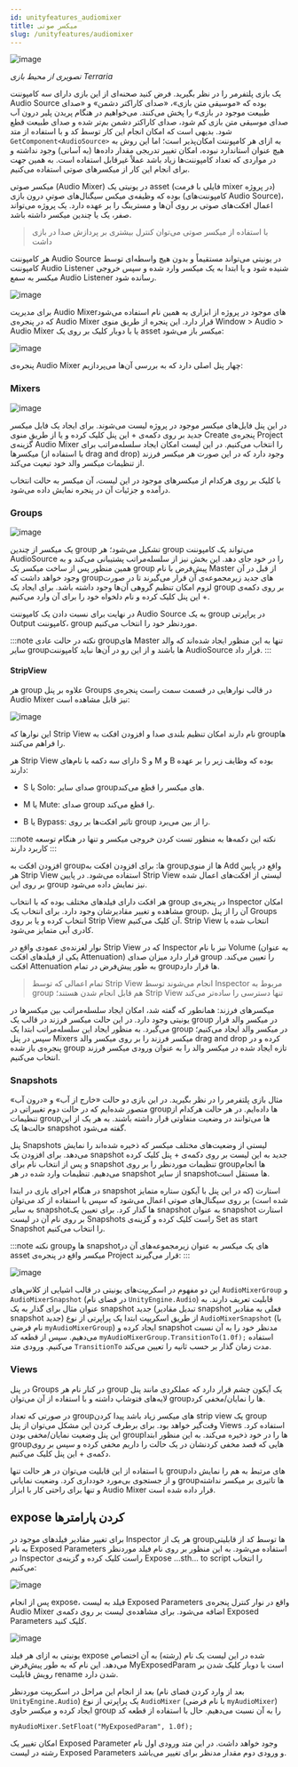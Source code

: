 ```yaml
---
id: unityfeatures_audiomixer
title: میکسر صوتی
slug: /unityfeatures/audiomixer
---
```


![image](/img/terraria_game.png)

*تصویری از محیط بازی Terraria*

یک بازی پلتفرمر را در نظر بگیرید. فرض کنید صحنه‌ای از این بازی دارای سه کامپوننت Audio Source بوده که «موسیقی متن بازی»، «صدای کاراکتر دشمن» و «صدای طبیعت موجود در بازی» را پخش می‌کنند. می‌خواهیم در هنگام پریدن پلیر درون آب صدای موسیقی متن بازی کم شود، صدای کاراکتر دشمن بم‌تر شده و صدای طبیعت قطع شود. بدیهی است که امکان انجام این کار توسط کد و با استفاده از متد `GetComponent<AudioSource>` به ازای هر کامپوننت امکان‌پذیر است؛ اما این روش به هیچ عنوان استاندارد نبوده، امکان تغییر تدریجی مقدار داده‌ها (به آسانی) وجود نداشته و در مواردی که تعداد کامپوننت‌ها زیاد باشد عملاً غیرقابل استفاده است. به همین جهت برای انجام این کار از میکسرهای صوتی استفاده می‌کنیم.

میکسر صوتی (Audio Mixer) در یونیتی یک asset (فایلی با فرمت mixer در پروژه) بوده که وظیفه‌ی میکس سیگنال‌های صوتیِ درون بازی (کامپوننت‌های Audio Source)، اعمال افکت‌های صوتی بر روی آن‌ها و مسترینگ را بر عهده دارد. یک پروژه می‌تواند صفر، یک یا چندین میکسر داشته باشد.

> با استفاده از میکسر صوتی می‌توان کنترل بیشتری بر پردازش صدا در بازی داشت

هر کامپوننت Audio Source در یونیتی می‌تواند مستقیماً و بدون هیچ واسطه‌ای توسط کامپوننت Audio Listener شنیده شود و یا ابتدا به یک میکسر وارد شده و سپس خروجی میکسر به سمع Audio Listener رسانده شود.

![image](/img/unity_audio_mixer_signal_mechanism.png)

برای مدیریت Audio Mixerهای موجود در پروژه از ابزاری به همین نام استفاده می‌شود که در پنجره‌ی Audio Mixer قرار دارد. این پنجره از طریق منوی Window > Audio > Audio Mixer یا با دوبار کلیک بر روی یک asset میکسر باز می‌شود:

![image](/img/unity_audio_mixer_window.png)

پنجره‌ی Audio Mixer چهار پنل اصلی دارد که به بررسی آن‌ها می‌پردازیم:

### Mixers

![image](/img/unity_audio_mixer_window_mixers.png)

در این پنل فایل‌های میکسر موجود در پروژه لیست می‌شوند. برای ایجاد یک فایل میکسر جدید بر روی دکمه‌ی + این پنل کلیک کرده و یا از طریق منوی Create پنجره‌ی Project گزینه‌ی Audio Mixer را انتخاب می‌کنیم. در این لیست امکان ایجاد سلسله‌مراتب برای میکسرها (با استفاده از drag and drop) وجود دارد که در این صورت هر میکسر فرزند از تنظیمات میکسر والد خود تبعیت می‌کند.

با کلیک بر روی هرکدام از میکسرهای موجود در این لیست، آن میکسر به حالت انتخاب درآمده و جزئیات آن در پنجره نمایش داده می‌شود.

### Groups

![image](/img/unity_audio_mixer_window_groups.png)

یک میکسر از چندین group تشکیل می‌شود؛ هر group می‌تواند یک کامپوننت AudioSource را در خود جای دهد. این بخش نیز از سلسله‌مراتب پشتیبانی می‌کند و به همین منظور پس از ساخت میکسر یک group پیش‌فرض با نام Master از قبل در آن وجود خواهد داشت که groupهای جدید زیرمجموعه‌ی آن قرار می‌گیرند تا در صورت لزوم امکان تنظیم گروهی آن‌ها وجود داشته باشد. برای ایجاد یک group بر روی دکمه‌ی + این پنل کلیک کرده و نام دلخواه خود را برای آن وارد می‌کنیم.

در نهایت برای نسبت دادن یک کامپوننت Audio Source به یک group در پراپرتی Output کامپوننت، group موردنظر خود را انتخاب می‌کنیم.

:::note نکته
در حالت عادی groupهای Master تنها به این منظور ایجاد شده‌اند که والد سایر groupها باشند و از این رو در آن‌ها نباید کامپوننت AudioSource قرار داد.
:::

#### StripView

هر group علاوه بر پنل Groups در قالب نوارهایی در قسمت سمت راست پنجره‌ی Audio Mixer نیز قابل مشاهده است:

![image](/img/unity_audio_mixer_strip_view.png)

این نوارها که Strip View نام دارند امکان تنظیم بلندی صدا و افزودن افکت به groupها را فراهم می‌کنند.

هر Strip View دارای سه دکمه با نام‌های S و M و B بوده که وظایف زیر را بر عهده دارند:

* S یا Solo: صدای سایر groupهای میکسر را قطع می‌کند.

* M یا Mute: صدای group را قطع می‌کند.

* B یا Bypass: تاثیر افکت‌ها بر روی group را از بین می‌برد.

:::note نکته
این دکمه‌ها به منظور تست کردن خروجی میکسر و تنها در هنگام توسعه کاربرد دارند
:::

افزودن افکت به groupها: برای افزودن افکت به groupها از منوی Add واقع در پایین هر Strip View استفاده می‌شود. در پایین Strip View لیستی از افکت‌های اعمال شده بر روی این group نیز نمایش داده می‌شود.

هر افکت دارای فیلدهای مختلف بوده که با انتخاب group در پنجره‌ی Inspector امکان مشاهده و تغییر مقادیرشان وجود دارد. برای انتخاب یک group، آن را از پنل Groups انتخاب کرده و یا بر روی Strip View آن کلیک می‌کنیم. Strip View انتخاب شده با کادری آبی متمایز می‌شود.

نوار لغزنده‌ی عمودی واقع در Strip View که در Inspector نیز با نام Volume (به عنوان یکی از فیلدهای افکت Attenuation) قرار دارد میزان صدای group را تعیین می‌کند. افکت Attenuation به طور پیش‌فرض در تمام groupها قرار دارد.

> تمام اعمالی که توسط Strip View انجام می‌شوند توسط Inspector مربوط به group هم قابل انجام شدن هستند؛ Strip View تنها دسترسی را ساده‌تر می‌کند

میکسرهای فرزند: همانطور که گفته شد، امکان ایجاد سلسله‌مراتب بین میکسرها در یونیتی وجود دارد. در این حالت میکسر فرزند در قالب یک group در میکسر والد قرار می‌گیرد. به منظور ایجاد این سلسله‌مراتب ابتدا یک group در میکسر والد ایجاد می‌کنیم؛ سپس در پنل Mixers میکسر فرزند را بر روی میکسر والد drag and drop کرده و در پنجره‌ی باز شده group تازه ایجاد شده در میکسر والد را به عنوان ورودی میکسر فرزند انتخاب می‌کنیم.

### Snapshots

مثال بازی پلتفرمر را در نظر بگیرید. در این بازی دو حالت «خارج از آب» و «درون آب» متصور شده‌ایم که در حالت دوم تغییراتی در groupها داده‌ایم. در هر حالت هرکدام از تنظیمات groupها می‌توانند در وضعیت متفاوتی قرار داشته باشند. به هر یک از این حالت‌ها یک snapshot گفته می‌شود.

پنل Snapshots لیستی از وضعیت‌های مختلف میکسر که ذخیره شده‌اند را نمایش می‌دهد. برای افزودن یک snapshot جدید به این لیست بر روی دکمه‌ی + پنل کلیک کرده و پس از انتخاب نام برای snapshot تنظیمات موردنظر را بر روی groupها انجام می‌دهیم. تنظیمات وارد شده در هر snapshot از سایر snapshotها مستقل است.

در هنگام اجرای بازی در ابتدا snapshot استارت (که در این پنل با آیکون ستاره متمایز شده است) بر روی سیگنال‌های صوتی اعمال می‌شود که سپس با استفاده از کد می‌توان به سایر snapshotها گذار کرد. برای تعیین یک snapshot به عنوان snapshot استارت بر روی نام آن در لیست Snapshots راست کلیک کرده و گزینه‌ی Set as start Snapshot را انتخاب می‌کنیم.

:::note نکته
groupها و snapshotهای یک میکسر به عنوان زیرمجموعه‌های آن در asset میکسر واقع در پنجره‌ی Project قرار می‌گیرند:
:::

![image](/img/unity_audio_mixer_assets.png)

این دو مفهوم در اسکریپت‌های یونیتی در قالب اشیایی از کلاس‌های `AudioMixerGroup` و `AudioMixerSnapshot` (در فضای نام `UnityEngine.Audio`) قابلیت تعریف دارند. به عنوان مثال برای گذار به یک snapshot جدید (تبدیل مقادیر snapshot فعلی به مقادیر snapshot جدید) از طریق اسکریپت ابتدا یک پراپرتی از نوع `AudioMixerSnapshot` (با نام فرضی `myAudioMixerGroup`) ایجاد کرده و snapshot مدنظر خود را به آن نسبت می‌دهیم. سپس از قطعه کد `myAudioMixerGroup.TransitionTo(1.0f);` استفاده می‌کنیم. ورودی متد `TransitionTo` مدت زمان گذار بر حسب ثانیه را تعیین می‌کند.

### Views

در پنل Groups در کنار نام هر group یک آیکون چشم قرار دارد که عملکردی مانند پنل لایه‌های فتوشاپ داشته و با استفاده از آن می‌توان groupها را نمایان/مخفی کرد.

در صورتی که تعداد groupهای میکسر زیاد باشد پیدا کردن strip view یک group وقت‌گیر خواهد بود. برای برطرف کردن این مشکل می‌توان از پنل Views استفاده کرد. این پنل وضعیت نمایان/مخفی بودن groupها را در خود ذخیره می‌کند. به این منظور ابتدا groupهایی که قصد مخفی کردنشان در یک حالت را داریم مخفی کرده و سپس بر روی دکمه‌ی + این پنل کلیک می‌کنیم.

با استفاده از این قابلیت می‌توان در هر حالت تنها groupهای مرتبط به هم را نمایش داد و از جستجوی بی‌مورد خودداری کرد. وضعیت نمایانی groupها تاثیری بر میکسر نداشته و تنها برای راحتی کار با ابزار Audio Mixer قرار داده شده است.

## expose کردن پارامترها

برای تغییر مقادیر فیلدهای موجود در Inspector هر یک از groupها توسط کد از قابلیتی به نام Exposed Parameters استفاده می‌شود. به این منظور بر روی نام فیلد موردنظر در Inspector راست کلیک کرده و گزینه‌ی Expose …sth… to script را انتخاب می‌کنیم:

![image](/img/unity_audio_mixer_window_parameter_exposing.png)

پس از انجام expose، فیلد به لیست Exposed Parameters واقع در نوار کنترل پنجره‌ی Audio Mixer اضافه می‌شود. برای مشاهده‌ی لیست بر روی دکمه‌ی Exposed Parameters کلیک کنید.

![image](/img/unity_audio_mixer_window_exposed_parameter_button.png)

یونیتی به ازای هر فیلد expose شده در این لیست یک نام (رشته) به آن اختصاص می‌دهد. این نام که به طور پیش‌فرض MyExposedParam است با دوبار کلیک شدن بر رویش قابلیت rename شدن دارد.

بعد از انجام این مراحل در اسکریپت موردنظر (بعد از وارد کردن فضای نام `UnityEngine.Audio`) یک پراپرتی از نوع `AudioMixer` (با نام فرضی `myAudioMixer`) ایجاد کرده و میکسر حاوی group را به آن نسبت می‌دهیم. حال با استفاده از قطعه کد

```clike
myAudioMixer.SetFloat("MyExposedParam", 1.0f);
```

امکان تغییر یک Exposed Parameter وجود خواهد داشت. در این متد ورودی اول نام رشته در لیست Exposed Parameters و ورودی دوم مقدار مدنظر برای تغییر می‌باشد.